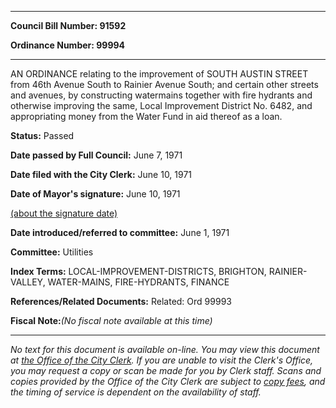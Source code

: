 

********

**Council Bill Number: 91592**
   
**Ordinance Number: 99994**
********

 AN ORDINANCE relating to the improvement of SOUTH AUSTIN STREET from 46th Avenue South to Rainier Avenue South; and certain other streets and avenues, by constructing watermains together with fire hydrants and otherwise improving the same, Local Improvement District No. 6482, and appropriating money from the Water Fund in aid thereof as a loan.

**Status:** Passed
   
**Date passed by Full Council:** June 7, 1971
   
**Date filed with the City Clerk:** June 10, 1971
   
**Date of Mayor's signature:** June 10, 1971
   
[(about the signature date)](/~public/approvaldate.htm)
   
   
   
**Date introduced/referred to committee:** June 1, 1971
   
**Committee:** Utilities
   
   
**Index Terms:** LOCAL-IMPROVEMENT-DISTRICTS, BRIGHTON, RAINIER-VALLEY, WATER-MAINS, FIRE-HYDRANTS, FINANCE

**References/Related Documents:** Related: Ord 99993

**Fiscal Note:**_(No fiscal note available at this time)_
********

_No text for this document is available on-line. You may view this document at [the Office of the City Clerk](http://www.seattle.gov/leg/clerk/contactUs.htm). If you are unable to visit the Clerk's Office, you may request a copy or scan be made for you by Clerk staff. Scans and copies provided by the Office of the City Clerk are subject to [copy fees](http://clerk.seattle.gov/~public/clerkfees.htm), and the timing of service is dependent on the availability of staff._

